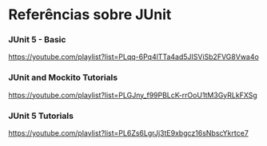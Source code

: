 # Referências sobre JUnit

### JUnit 5 - Basic 

https://youtube.com/playlist?list=PLqq-6Pq4lTTa4ad5JISViSb2FVG8Vwa4o

### JUnit and Mockito Tutorials

https://youtube.com/playlist?list=PLGJny_f99PBLcK-rrOoU1tM3GyRLkFXSg

### JUnit 5 Tutorials

https://youtube.com/playlist?list=PL6Zs6LgrJj3tE9xbgcz16sNbscYkrtce7
